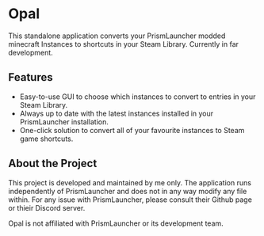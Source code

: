 # Opal

This standalone application converts your PrismLauncher modded minecraft Instances to shortcuts in your Steam Library. Currently in far development.

## Features

- Easy-to-use GUI to choose which instances to convert to entries in your Steam Library.
- Always up to date with the latest instances installed in your PrismLauncher installation.
- One-click solution to convert all of your favourite instances to Steam game shortcuts.

## About the Project

This project is developed and maintained by me only. The application runs independently of PrismLauncher and does not in any way modify any file within. For any issue with PrismLauncher, please consult their Github page or thieir Discord server.

Opal is not affiliated with PrismLauncher or its development team.